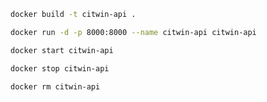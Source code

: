 ```bash
docker build -t citwin-api .
```

```bash
docker run -d -p 8000:8000 --name citwin-api citwin-api
```

```bash
docker start citwin-api
```

```bash
docker stop citwin-api
```

```bash
docker rm citwin-api
```